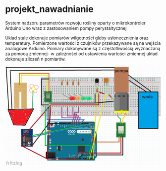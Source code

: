 # projekt_nawadnianie
System nadzoru parametrów rozwoju rośliny oparty o mikrokontroler Arduino Uno wraz z zastosowaniem pompy perystaltycznej 

Uklad stale dokonuje pomiarów wilgotności gleby  usłonecznienia oraz temperatury. Pomierzone wartości z czujników przekazywane są na wejścia analogowe Arduino.
Pomiary dokonywane są z częstotliwością wyznaczaną za pomocą zmiennej- w zależności od ustawienia wartości zmiennej układ dokonuje zliczeń n pomiarów.



<img src="schemat_prototyp_naszego_UKLADU.bmp" alt="drawing" width="1000"/>
